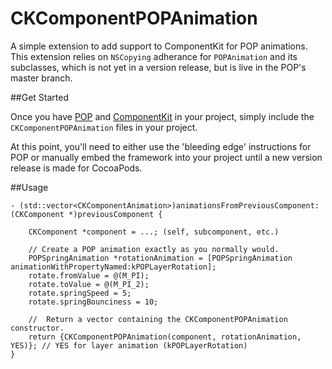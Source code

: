 # CKComponentPOPAnimation
A simple extension to add support to ComponentKit for POP animations.  This extension relies on `NSCopying` adherance for `POPAnimation` and its subclasses, which is not yet in a version release, but is live in the POP's master branch.

##Get Started

Once you have [POP](https://github.com/facebook/pop) and [ComponentKit](https://github.com/facebook/componentkit) in your project, simply include the `CKComponentPOPAnimation` files in your project.

At this point, you'll need to either use the 'bleeding edge' instructions for POP or manually embed the framework into your project until a new version release is made for CocoaPods.

##Usage

	- (std::vector<CKComponentAnimation>)animationsFromPreviousComponent:(CKComponent *)previousComponent {
	    
	    CKComponent *component = ...; (self, subcomponent, etc.)

		// Create a POP animation exactly as you normally would.
        POPSpringAnimation *rotationAnimation = [POPSpringAnimation animationWithPropertyNamed:kPOPLayerRotation];
	    rotate.fromValue = @(M_PI);
	    rotate.toValue = @(M_PI_2);
	    rotate.springSpeed = 5;
	    rotate.springBounciness = 10;

		// 	Return a vector containing the CKComponentPOPAnimation constructor.
	    return {CKComponentPOPAnimation(component, rotationAnimation, YES)}; // YES for layer animation (kPOPLayerRotation)
	}
